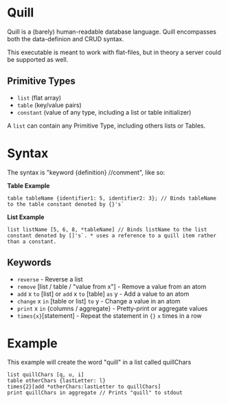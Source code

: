 # Quill
Quill is a (barely) human-readable database language. Quill encompasses both the data-definion and CRUD syntax.

This executable is meant to work with flat-files, but in theory a server could be supported as well.

## Primitive Types
* `list`  (flat array)
* `table` (key/value pairs)
* `constant` (value of any type, including a list or table initializer)

A `list` can contain any Primitive Type, including others lists or Tables.

# Syntax
The syntax is "keyword <name> {definition} //comment", like so:

**Table Example**
```
table tableName {identifier1: 5, identifier2: 3}; // Binds tableName to the table constant denoted by {}'s`
```

**List Example**
```
list listName [5, 6, 8, *tableName] // Binds listName to the list constant denoted by []'s`. * uses a reference to a quill item rather than a constant.
```

## Keywords
* `reverse` - Reverse a list
* `remove` [list / table / "value from x"] - Remove a value from an atom
* `add` x `to` [list] or `add` x `to` [table] `as` y - Add a value to an atom
* `change` x `in` [table or list] `to` y - Change a value in an atom
* `print` x `in` {columns / aggregate} - Pretty-print or aggregate values
* `times{x}`[statement] - Repeat the statement in `{}` `x` times in a row

# Example
This example will create the word "quill" in a list called quillChars

    list quillChars [q, u, i]
	table otherChars {lastLetter: l}
	times{2}[add *otherChars:lastLetter to quillChars]
	print quillChars in aggregate // Prints "quill" to stdout

